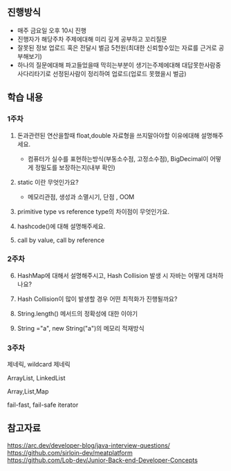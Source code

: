 ## 진행방식

- 매주 금요일 오후 10시 진행
- 진행자가 해당주차 주제에대해 미리 깊게 공부하고 꼬리질문
- 잘못된 정보 업로드 혹은 전달시 벌금 5천원(최대한 신뢰할수있는 자료를 근거로 공부해보기)
- 하나의 질문에대해 파고들었을때 막히는부분이 생기는주제에대해 대답못한사람중 사다리타기로 선정된사람이 정리하여 업로드(업로드 못했을시 벌금)

## 학습 내용

### 1주차

 1. 돈과관련된 연산을할때 float,double 자료형을 쓰지말아야할 이유에대해 설명해주세요.   
    - 컴퓨터가 실수를 표현하는방식(부동소수점, 고정소수점), BigDecimal이 어떻게 정밀도를 보장하는지(내부 확인)

 2. static 이란 무엇인가요?
    - 메모리관점, 생성과 소멸시기, 단점 , OOM

 3. primitive type vs reference type의 차이점이 무엇인가요.
 
 4. hashcode()에 대해 설명해주세요.
 
 5. call by value, call by reference
 
 ### 2주차
 
 6. HashMap에 대해서 설명해주시고, Hash Collision 발생 시 자바는 어떻게 대처하나요?
 
 7. Hash Collision이 많이 발생할 경우 어떤 최적화가 진행될까요?
 
 8. String.length() 메서드의 정확성에 대한 이야기
 
 9. String ="a", new String("a")의 메모리 적재방식
 
 ### 3주차
 
 제네릭, wildcard 제네릭 
 
 ArrayList, LinkedList
 
 Array,List,Map
 
 fail-fast, fail-safe iterator
 
  

## 참고자료
https://arc.dev/developer-blog/java-interview-questions/  
https://github.com/sirloin-dev/meatplatform  
https://github.com/Lob-dev/Junior-Back-end-Developer-Concepts
